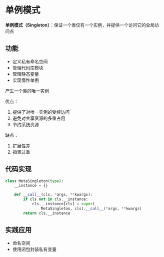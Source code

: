# 单例模式

**单例模式（Singleton）**：保证一个类仅有一个实例，并提供一个访问它的全局访问点

## 功能

- 定义私有命名空间
- 管理代码库模块
- 管理静态变量
- 实现惰性单例

产生一个类的唯一实例

优点：

1. 提供了对唯一实例的受控访问
2. 避免对共享资源的多重占用
3. 节约系统资源

缺点：

1. 扩展性差
2. 指责过重

## 代码实现

```python
class MetaSingleton(type):
    __instance = {}

    def __call__(cls, *args, **kwargs):
        if cls not in cls.__instance:
            cls.__instance[cls] = super(
                MetaSingleton, cls).__call__(*args, **kwargs)
        return cls.__instance
```

## 实践应用

- 命名空间
- 使用闭包封装私有变量